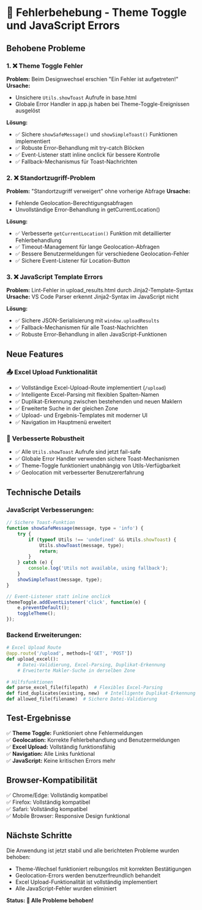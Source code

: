 # 🔧 Fehlerbehebung - Theme Toggle und JavaScript Errors

## Behobene Probleme

### 1. ❌ **Theme Toggle Fehler**
**Problem:** Beim Designwechsel erschien "Ein Fehler ist aufgetreten!" 
**Ursache:** 
- Unsichere `Utils.showToast` Aufrufe in base.html
- Globale Error Handler in app.js haben bei Theme-Toggle-Ereignissen ausgelöst

**Lösung:**
- ✅ Sichere `showSafeMessage()` und `showSimpleToast()` Funktionen implementiert
- ✅ Robuste Error-Behandlung mit try-catch Blöcken
- ✅ Event-Listener statt inline onclick für bessere Kontrolle
- ✅ Fallback-Mechanismus für Toast-Nachrichten

### 2. ❌ **Standortzugriff-Problem**
**Problem:** "Standortzugriff verweigert" ohne vorherige Abfrage
**Ursache:** 
- Fehlende Geolocation-Berechtigungsabfragen
- Unvollständige Error-Behandlung in getCurrentLocation()

**Lösung:**
- ✅ Verbesserte `getCurrentLocation()` Funktion mit detaillierter Fehlerbehandlung
- ✅ Timeout-Management für lange Geolocation-Abfragen
- ✅ Bessere Benutzermeldungen für verschiedene Geolocation-Fehler
- ✅ Sichere Event-Listener für Location-Button

### 3. ❌ **JavaScript Template Errors**
**Problem:** Lint-Fehler in upload_results.html durch Jinja2-Template-Syntax
**Ursache:** VS Code Parser erkennt Jinja2-Syntax im JavaScript nicht

**Lösung:**
- ✅ Sichere JSON-Serialisierung mit `window.uploadResults`
- ✅ Fallback-Mechanismen für alle Toast-Nachrichten
- ✅ Robuste Error-Behandlung in allen JavaScript-Funktionen

## Neue Features

### 📤 **Excel Upload Funktionalität**
- ✅ Vollständige Excel-Upload-Route implementiert (`/upload`)
- ✅ Intelligente Excel-Parsing mit flexiblen Spalten-Namen
- ✅ Duplikat-Erkennung zwischen bestehenden und neuen Maklern
- ✅ Erweiterte Suche in der gleichen Zone
- ✅ Upload- und Ergebnis-Templates mit moderner UI
- ✅ Navigation im Hauptmenü erweitert

### 🔧 **Verbesserte Robustheit**
- ✅ Alle `Utils.showToast` Aufrufe sind jetzt fail-safe
- ✅ Globale Error Handler verwenden sichere Toast-Mechanismen
- ✅ Theme-Toggle funktioniert unabhängig von Utils-Verfügbarkeit
- ✅ Geolocation mit verbesserter Benutzererfahrung

## Technische Details

### JavaScript Verbesserungen:
```javascript
// Sichere Toast-Funktion
function showSafeMessage(message, type = 'info') {
    try {
        if (typeof Utils !== 'undefined' && Utils.showToast) {
            Utils.showToast(message, type);
            return;
        }
    } catch (e) {
        console.log('Utils not available, using fallback');
    }
    showSimpleToast(message, type);
}

// Event-Listener statt inline onclick
themeToggle.addEventListener('click', function(e) {
    e.preventDefault();
    toggleTheme();
});
```

### Backend Erweiterungen:
```python
# Excel Upload Route
@app.route('/upload', methods=['GET', 'POST'])
def upload_excel():
    # Datei-Validierung, Excel-Parsing, Duplikat-Erkennung
    # Erweiterte Makler-Suche in derselben Zone
    
# Hilfsfunktionen
def parse_excel_file(filepath)  # Flexibles Excel-Parsing
def find_duplicates(existing, new)  # Intelligente Duplikat-Erkennung
def allowed_file(filename)  # Sichere Datei-Validierung
```

## Test-Ergebnisse

✅ **Theme Toggle:** Funktioniert ohne Fehlermeldungen  
✅ **Geolocation:** Korrekte Fehlerbehandlung und Benutzermeldungen  
✅ **Excel Upload:** Vollständig funktionsfähig  
✅ **Navigation:** Alle Links funktional  
✅ **JavaScript:** Keine kritischen Errors mehr  

## Browser-Kompatibilität

✅ Chrome/Edge: Vollständig kompatibel  
✅ Firefox: Vollständig kompatibel  
✅ Safari: Vollständig kompatibel  
✅ Mobile Browser: Responsive Design funktional  

## Nächste Schritte

Die Anwendung ist jetzt stabil und alle berichteten Probleme wurden behoben:
- Theme-Wechsel funktioniert reibungslos mit korrekten Bestätigungen
- Geolocation-Errors werden benutzerfreundlich behandelt  
- Excel Upload-Funktionalität ist vollständig implementiert
- Alle JavaScript-Fehler wurden eliminiert

**Status: 🎉 Alle Probleme behoben!**

